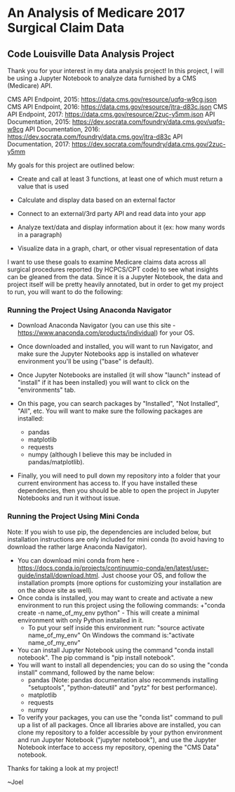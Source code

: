 # An Analysis of Medicare 2017 Surgical Claim Data
## Code Louisville Data Analysis Project

Thank you for your interest in my data analysis project! In this project, I will be using a Jupyter Notebook to analyze data furnished by a CMS (Medicare) API.

CMS API Endpoint, 2015: https://data.cms.gov/resource/uqfq-w9cg.json
CMS API Endpoint, 2016: https://data.cms.gov/resource/jtra-d83c.json
CMS API Endpoint, 2017: https://data.cms.gov/resource/2zuc-y5mm.json
API Documentation, 2015: https://dev.socrata.com/foundry/data.cms.gov/uqfq-w9cg
API Documentation, 2016: https://dev.socrata.com/foundry/data.cms.gov/jtra-d83c
API Documentation, 2017: https://dev.socrata.com/foundry/data.cms.gov/2zuc-y5mm

My goals for this project are outlined below:

* Create and call at least 3 functions, at least one of which must return a value that is used

* Calculate and display data based on an external factor

* Connect to an external/3rd party API and read data into your app

* Analyze text/data and display information about it (ex: how many words in a paragraph)

* Visualize data in a graph, chart, or other visual representation of data

I want to use these goals to examine Medicare claims data across all surgical procedures reported (by HCPCS/CPT code) to see what insights can be gleaned from the data. Since it is a Jupyter Notebook, the data and project itself will be pretty heavily annotated, but in order to get my project to run, you will want to do the following:

### Running the Project Using Anaconda Navigator

- Download Anaconda Navigator (you can use this site - https://www.anaconda.com/products/individual) for your OS.
- Once downloaded and installed, you will want to run Navigator, and make sure the Jupyter Notebooks app is installed on whatever environment you'll be using ("base" is default).
- Once Jupyter Notebooks are installed (it will show "launch" instead of "install" if it has been installed) you will want to click on the "environments" tab.
- On this page, you can search packages by "Installed", "Not Installed", "All", etc. You will want to make sure the following packages are installed:
    + pandas
    + matplotlib
    + requests
    + numpy (although I believe this may be included in pandas/matplotlib).

- Finally, you will need to pull down my repository into a folder that your current environment has access to. If you have installed these dependencies, then you should be able to open the project in Jupyter Notebooks and run it without issue.

### Running the Project Using Mini Conda

Note: If you wish to use pip, the dependencies are included below, but installation instructions are only included for mini conda (to avoid having to download the rather large Anaconda Navigator).

- You can download mini conda from here - https://docs.conda.io/projects/continuumio-conda/en/latest/user-guide/install/download.html. Just choose your OS, and follow the installation prompts (more options for customizing your installation are on the above site as well).
- Once conda is installed, you may want to create and activate a new environment to run this project using the following commands:
    +"conda create -n name_of_my_env python" - This will create a minimal environment with only Python installed in it. 
    + To put your self inside this environment run: "source activate name_of_my_env" On Windows the command is:"activate name_of_my_env"
- You can install Jupyter Notebook using the command "conda install notebook". The pip command is "pip install notebook".
- You will want to install all dependencies; you can do so using the "conda install" command, followed by the name below:
    + pandas (Note: pandas documentation also recommends installing "setuptools", "python-dateutil" and "pytz" for best performance).
    + matplotlib
    + requests
    + numpy
- To verify your packages, you can use the "conda list" command to pull up a list of all packages. Once all libraries above are installed, you can clone my repository to a folder accessible by your python environment and run Jupyter Notebook ("jupyter notebook"), and use the Jupyter Notebook interface to access my repository, opening the "CMS Data" notebook.

Thanks for taking a look at my project!

~Joel
